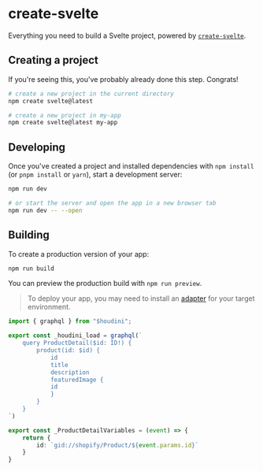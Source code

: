 # create-svelte

Everything you need to build a Svelte project, powered by [`create-svelte`](https://github.com/sveltejs/kit/tree/master/packages/create-svelte).

## Creating a project

If you're seeing this, you've probably already done this step. Congrats!

```bash
# create a new project in the current directory
npm create svelte@latest

# create a new project in my-app
npm create svelte@latest my-app
```

## Developing

Once you've created a project and installed dependencies with `npm install` (or `pnpm install` or `yarn`), start a development server:

```bash
npm run dev

# or start the server and open the app in a new browser tab
npm run dev -- --open
```

## Building

To create a production version of your app:

```bash
npm run build
```

You can preview the production build with `npm run preview`.

> To deploy your app, you may need to install an [adapter](https://kit.svelte.dev/docs/adapters) for your target environment.

```ts
import { graphql } from "$houdini";

export const _houdini_load = graphql(`
    query ProductDetail($id: ID!) {
        product(id: $id) {
            id
            title
            description
            featuredImage {
            id
            }
        }
    }
`)

export const _ProductDetailVariables = (event) => {
    return {
        id: `gid://shopify/Product/${event.params.id}`
    }
}

```
